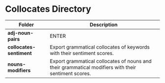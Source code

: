 # Collocates Directory

| Folder | Description |
| --- | --- |
| **adj-noun-pairs** | ENTER |
| **collocates-sentiment** | Export grammatical collocates of keywords with their sentiment scores. |
| **nouns-modifiers** | Export grammatical collocates of nouns and their grammatical modifiers with their sentiment scores. |
